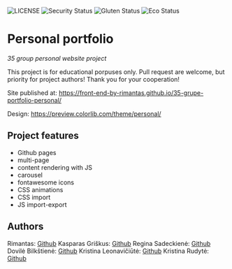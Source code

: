 ![LICENSE](https://img.shields.io/badge/license-MIT-blue.svg?style=flat-square)
![Security Status](https://img.shields.io/security-headers?label=Security&url=https%3A%2F%2Fgithub.com&style=flat-square)
![Gluten Status](https://img.shields.io/badge/Gluten-Free-green.svg)
![Eco Status](https://img.shields.io/badge/ECO-Friendly-green.svg)

# Personal portfolio

_35 group personal website project_

This project is for educational porpuses only. Pull request are welcome, but priority for project authors! Thank you for your cooperation!

Site published at: https://front-end-by-rimantas.github.io/35-grupe-portfolio-personal/

Design: https://preview.colorlib.com/theme/personal/

## Project features

- Github pages
- multi-page
- content rendering with JS
- carousel
- fontawesome icons
- CSS animations
- CSS import
- JS import-export

## Authors

Rimantas: [Github](https://github.com/belauzas)
Kasparas Griškus: [Github](https://github.com/Paskanas)
Regina Sadeckienė: [Github](https://github.com/reginareg)
Dovilė Bilkštienė: [Github](https://github.com/Dovile-dote)
Kristina Leonavičiūtė: [Github](https://github.com/Kristle22)
Kristina Rudytė: [Github](https://github.com/krikri89)
